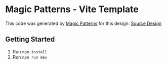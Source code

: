 # Magic Patterns - Vite Template

This code was generated by [Magic Patterns](https://magicpatterns.com) for this design: [Source Design](https://www.magicpatterns.com/c/wcykcekpiezmhtwvyks9tr)

## Getting Started

1. Run `npm install`
2. Run `npm run dev`
